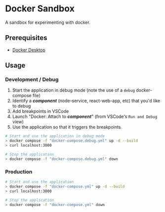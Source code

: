 # Docker Sandbox
A sandbox for experimenting with docker.

## Prerequisites

* [Docker Desktop](https://www.docker.com/products/docker-desktop/)

## Usage

### Development / Debug

1. Start the application in debug mode (note the use of a `debug` docker-compose file)
1. Identify a ***component*** (node-service, react-web-app, etc) that you'd like to debug
1. Add breakpoints in VSCode
1. Launch "Docker: Attach to ***component***" (from VSCode's `Run and Debug` view)
1. Use the application so that it triggers the breakpoints

```sh
# Start and use the application in debug mode
> docker compose -f "docker-compose.debug.yml" up -d --build
> curl localhost:3000

# Stop the application
> docker compose -f "docker-compose.debug.yml" down
```

### Production

```sh
# Start and use the application
> docker compose -f "docker-compose.yml" up -d --build
> curl localhost:3000

# Stop the application
> docker compose -f "docker-compose.yml" down
```
